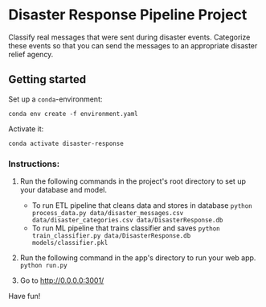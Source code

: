 # Disaster Response Pipeline Project
Classify real messages that were sent during disaster events. Categorize these events so that you can send the messages to an appropriate disaster relief agency.

## Getting started
Set up a `conda`-environment:
```
conda env create -f environment.yaml
```
Activate it:
```
conda activate disaster-response
```

### Instructions:
1. Run the following commands in the project's root directory to set up your database and model.

    - To run ETL pipeline that cleans data and stores in database
        `python process_data.py data/disaster_messages.csv data/disaster_categories.csv data/DisasterResponse.db`
    - To run ML pipeline that trains classifier and saves
        `python train_classifier.py data/DisasterResponse.db models/classifier.pkl`

2. Run the following command in the app's directory to run your web app.
    `python run.py`

3. Go to http://0.0.0.0:3001/


Have fun!
